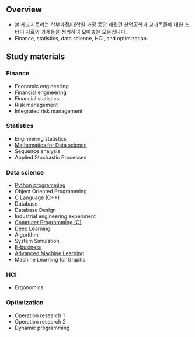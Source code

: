 ## Overview

- 본 레포지토리는 학부과정/대학원 과정 동안 배웠던 산업공학과 교과목들에 대한 스터디 자료와 과제들을 정리하여 모아놓은 모음입니다. 
- Finance, statistics, data science, HCI, and optimization.

## Study materials

### Finance

- Economic engineering
- Financial engineering
- Financial statistics
- Risk management
- Integrated risk management

### Statistics

- Engineering statistics
- [Mathematics for Data science](./Mathematic-for-Data-science/)
- Sequence analysis
- Applied Stochastic Processes

### Data science

- [Python programming](./Python-Programming/)
- Object Oriented Programming
- C Language (C++)
- Database
- Database Design
- Industrial engineering experiment
- [Computer Programming (C)](https://github.com/keywoongbae/Inha-Computer-programming-Project)
- Deep Learning
- Algorithm
- System Simulation
- [E-business](https://github.com/keywoongbae/Inha-Homepage-Project)
- [Advanced Machine Learning](https://github.com/keywoongbae/Inha-ML-Term-Project)
- Machine Learning for Graphs

### HCI

- Ergonomics

### Optimization

- Operation research 1
- Operation research 2
- Dynamic programming